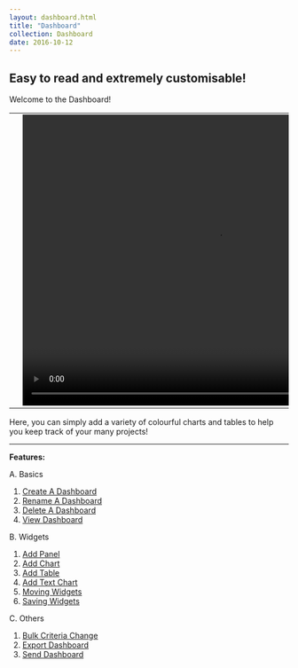 ```yaml
---
layout: dashboard.html
title: "Dashboard"
collection: Dashboard
date: 2016-10-12
---
```

**Easy to read and extremely customisable!**
---
Welcome to the Dashboard!

<table>
<tr>
<td width="50px"></td>
<td width="700px">
<video width="700" height="525" controls>
	<source src="/assets/video/Dashboard/Dashboard.mp4" type="video/mp4">
	Your browser does not support the video tag.
</video>
</td>
<td width="50px"></td>
</tr>
</table>

Here, you can simply add a variety of colourful charts and tables to help you keep track of your many projects!

---
**Features:**

A. Basics
  1. [Create A Dashboard](/assets/dashboard/a_createDashboard/createDashboard.md)
  2. [Rename A Dashboard](/dashboard/b_Rename_Dashboard/Rename_Dashboard)
  3. [Delete A Dashboard](/dashboard/c_deleting_dashboard/deleting_dashboard.md)
  4. [View Dashboard](/dashboard/c_viewDashboard/viewDashboard.md)

B. Widgets

  1. [Add Panel](/dashboard/d_Creating_Panel/Creating_Panel.md)
  2. [Add Chart](/dashboard/e_Creating_A_Chart/Creating_A_Chart.md)
  3. [Add Table](/dashboard/f_add_table/add_table.md)
  4. [Add Text Chart](/dashboard/g_add_text_chart/add_text_chart.md)
  5. [Moving Widgets](/dashboard/h_Moving_Widgets/Moving_Widgets.md)
  6. [Saving Widgets](/dashboard/i_saving_widget_position/saving_widget_position.md)

C. Others
  1. [Bulk Criteria Change](/dashboard/j_bulk_criteria_change/bulk_criteria_change.md)
  2. [Export Dashboard](/dashboard/k_Export_Dashboard/Export_Dashboard.md)
  3. [Send Dashboard](/dashboard/l_send_dashboard/send_dashboard.md)
